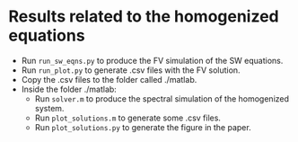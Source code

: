 # Results related to the homogenized equations

* Run `run_sw_eqns.py` to produce the FV simulation of the SW equations.
* Run `run_plot.py` to generate .csv files with the FV solution.
* Copy the .csv files to the folder called ./matlab.
* Inside the folder ./matlab:
  * Run `solver.m` to produce the spectral simulation of the homogenized system.
  * Run `plot_solutions.m` to generate some .csv files.
  * Run `plot_solutions.py` to generate the figure in the paper.
